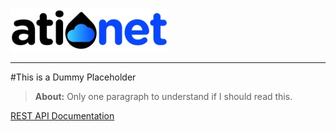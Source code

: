 ![ationetlogo](Content/Images/ATIOnetLogo_250x70.png) 

***

#This is a Dummy Placeholder
> **About:** Only one paragraph to understand if I should read this.	


<!-- Content starts here -->

[REST API Documentation](http://ationetapi-test.azurewebsites.net/Help)

